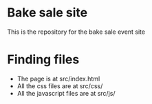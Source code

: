 # Bake sale site

This is the repository for the bake sale event site

# Finding files

* The page is at src/index.html
* All the css files are at src/css/
* All the javascript files are at src/js/
